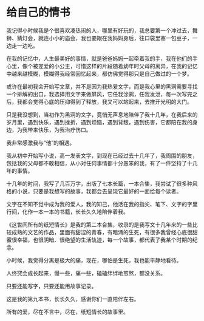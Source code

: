 # 给自己的情书

我记得小时候我是个很喜欢凑热闹的人，哪里有好玩的，我总要第一个冲过去，舞狮、猜灯会，就连小小的庙会，我也要跟在我妈妈身后，往口袋里塞一包豆子，一边走一边吃。 

在我的记忆中，人生最美好的事情，就是爸爸妈妈一起牵着我的手，我在他们的手心里，像个被宠爱的小公主，可惜这样的片段随着幼年时父母的离异，在我的记忆中越来越模糊，模糊得我经常回忆起来，都仿佛觉得那只是自己做过的一个梦。 

或许在最初我会开始写文章，并不是因为我热爱文字，而是我心里的黑洞需要寻找一个排解的出口，我选择用文字来做屏风，它任我涂鸦，任我发泄，每一次写完之后，我都会觉得心底的压抑得到了释放，我又可以站起来，去推开光明的大门。 

只是我没想到，当初作为黑洞的文字，竟悄无声息地陪伴了我十几年，在我后来的岁月里，遇到快乐，遇到挫折，遇到烦恼，遇到背叛，遇到伤害，它都陪在我的身边，为我带来快乐，为我治疗伤口。 

我非常感激我与“他”的相遇。 

我从初中开始写小说，高一发表文字，到现在已经过去十几年了，我周围的朋友，包括我的父母都不敢相信，从小对任何事情都十分愚笨的我，有了一件坚持了十几年的事情。 

十几年的时间，我写了几百万字，出版了七本长篇，一本合集，我尝试了很多种风格的小说，只要是我想写的故事，我都会去呈现它最好的一面给每个读者。 

文字在不知不觉中成为我的爱人，我的知己，他活在我的指尖、笔下、文字的字里行间，化作一本一本的书籍，长长久久地陪伴着我。 

《这世间所有的纸短情长》是我的第二本合集，收录的是我写文十几年来的一些比较成熟的文艺的作品，里面有甜涩的青春，有暗涌的生死，有很多我曾经心底很甜蜜很幸福，也很阴暗、很绝望的生活轨迹，每一个故事，都代表了我某个时期的纪念。 

小时候，我觉得分离是极大的痛，现在，哪怕是生死，我也能平静地看待。 

人终究会成长起来，慢一些，痛一些，磕磕绊绊地煎熬，都没关系。 

只要还能写字，只要还能用故事记录。 

这是我的第九本书，长长久久，感谢你们一直陪伴左右。 

所有的爱，尽在不言中，尽在，纸短情长的故事里。